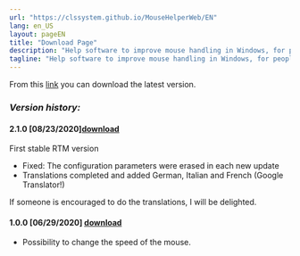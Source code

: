 ```yaml
---
url: "https://clssystem.github.io/MouseHelperWeb/EN"
lang: en_US
layout: pageEN
title: "Download Page"
description: "Help software to improve mouse handling in Windows, for people with motor disabilities such as Parkinson's disease"
tagline: "Help software to improve mouse handling in Windows, for people with motor disabilities such as Parkinson's disease"
---
```

From this [link](https://github.com/clssystem/MouseHelperReleases/releases/latest/download/Setup.msi) you can download the latest version.

 
### <b><i>Version history:</i></b>

#### 2.1.0 [08/23/2020][download](https://github.com/clssystem/MouseHelperReleases/releases/download/v2.1.0/Setup.msi)
   
First stable RTM version

- Fixed: The configuration parameters were erased in each new update
- Translations completed and added German, Italian and French (Google Translator!)

If someone is encouraged to do the translations, I will be delighted.


#### 1.0.0 [06/29/2020] <span class="small">[download](https://drive.google.com/file/d/10QkAi7HHbt9kZ1G2XhPkdXRm9O1qVh7V/view?usp=sharing)</span>
   
- Possibility to change the speed of the mouse.


